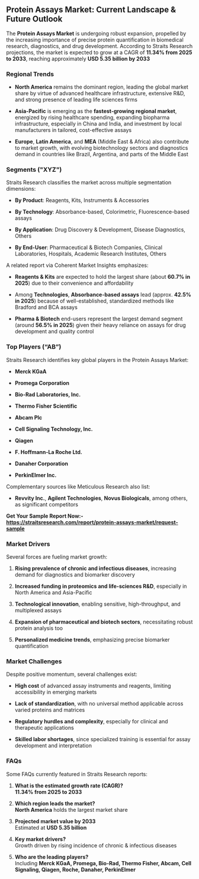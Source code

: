<h2 data-start="306" data-end="366">Protein Assays Market: Current Landscape &amp; Future Outlook</h2>
<p data-start="368" data-end="769">The <strong data-start="372" data-end="397">Protein Assays Market</strong> is undergoing robust expansion, propelled by the increasing importance of precise protein quantification in biomedical research, diagnostics, and drug development. According to Straits Research projections, the market is expected to grow at a CAGR of <strong data-start="649" data-end="677">11.34% from 2025 to 2033</strong>, reaching approximately <strong data-start="702" data-end="730">USD 5.35 billion by 2033</strong>&nbsp;</p>
<h3 data-start="771" data-end="790">Regional Trends</h3>
<ul data-start="792" data-end="1587">
<li data-start="792" data-end="1026">
<p data-start="794" data-end="1026"><strong data-start="794" data-end="811">North America</strong> remains the dominant region, leading the global market share by virtue of advanced healthcare infrastructure, extensive R&amp;D, and strong presence of leading life sciences firms&nbsp;</p>
</li>
<li data-start="1027" data-end="1321">
<p data-start="1029" data-end="1321"><strong data-start="1029" data-end="1045">Asia-Pacific</strong> is emerging as the <strong data-start="1065" data-end="1100">fastest-growing regional market</strong>, energized by rising healthcare spending, expanding biopharma infrastructure, especially in China and India, and investment by local manufacturers in tailored, cost-effective assays&nbsp;</p>
</li>
<li data-start="1322" data-end="1587">
<p data-start="1324" data-end="1587"><strong data-start="1324" data-end="1334">Europe</strong>, <strong data-start="1336" data-end="1353">Latin America</strong>, and <strong data-start="1359" data-end="1366">MEA</strong> (Middle East &amp; Africa) also contribute to market growth, with evolving biotechnology sectors and diagnostics demand in countries like Brazil, Argentina, and parts of the Middle East&nbsp;</p>
</li>
</ul>
<h3 data-start="1589" data-end="1609">Segments ("XYZ")</h3>
<p data-start="1611" data-end="1690">Straits Research classifies the market across multiple segmentation dimensions:</p>
<ul data-start="1692" data-end="2192">
<li data-start="1692" data-end="1790">
<p data-start="1694" data-end="1790"><strong data-start="1694" data-end="1708">By Product</strong>: Reagents, Kits, Instruments &amp; Accessories&nbsp;</p>
</li>
<li data-start="1791" data-end="1908">
<p data-start="1793" data-end="1908"><strong data-start="1793" data-end="1810">By Technology</strong>: Absorbance-based, Colorimetric, Fluorescence-based assays&nbsp;</p>
</li>
<li data-start="1909" data-end="2027">
<p data-start="1911" data-end="2027"><strong data-start="1911" data-end="1929">By Application</strong>: Drug Discovery &amp; Development, Disease Diagnostics, Others&nbsp;</p>
</li>
<li data-start="2028" data-end="2192">
<p data-start="2030" data-end="2192"><strong data-start="2030" data-end="2045">By End-User</strong>: Pharmaceutical &amp; Biotech Companies, Clinical Laboratories, Hospitals, Academic Research Institutes, Others&nbsp;</p>
</li>
</ul>
<p data-start="2194" data-end="2251">A related report via Coherent Market Insights emphasizes:</p>
<ul data-start="2252" data-end="2841">
<li data-start="2252" data-end="2420">
<p data-start="2254" data-end="2420"><strong data-start="2254" data-end="2273">Reagents &amp; Kits</strong> are expected to hold the largest share (about <strong data-start="2320" data-end="2337">60.7% in 2025</strong>) due to their convenience and affordability&nbsp;</p>
</li>
<li data-start="2421" data-end="2625">
<p data-start="2423" data-end="2625">Among <strong data-start="2429" data-end="2445">Technologies</strong>, <strong data-start="2447" data-end="2474">Absorbance-based assays</strong> lead (approx. <strong data-start="2489" data-end="2506">42.5% in 2025</strong>) because of well-established, standardized methods like Bradford and BCA assays&nbsp;</p>
</li>
<li data-start="2626" data-end="2841">
<p data-start="2628" data-end="2841"><strong data-start="2628" data-end="2648">Pharma &amp; Biotech</strong> end-users represent the largest demand segment (around <strong data-start="2704" data-end="2721">56.5% in 2025</strong>) given their heavy reliance on assays for drug development and quality control&nbsp;</p>
</li>
</ul>
<h3 data-start="2843" data-end="2865">Top Players (&ldquo;AB&rdquo;)</h3>
<p data-start="2867" data-end="2943">Straits Research identifies key global players in the Protein Assays Market:</p>
<ul data-start="2945" data-end="3240">
<li data-start="2945" data-end="2961">
<p data-start="2947" data-end="2961"><strong data-start="2947" data-end="2961">Merck KGaA</strong></p>
</li>
<li data-start="2962" data-end="2987">
<p data-start="2964" data-end="2987"><strong data-start="2964" data-end="2987">Promega Corporation</strong></p>
</li>
<li data-start="2988" data-end="3020">
<p data-start="2990" data-end="3020"><strong data-start="2990" data-end="3020">Bio-Rad Laboratories, Inc.</strong></p>
</li>
<li data-start="3021" data-end="3051">
<p data-start="3023" data-end="3051"><strong data-start="3023" data-end="3051">Thermo Fisher Scientific</strong></p>
</li>
<li data-start="3052" data-end="3067">
<p data-start="3054" data-end="3067"><strong data-start="3054" data-end="3067">Abcam Plc</strong></p>
</li>
<li data-start="3068" data-end="3105">
<p data-start="3070" data-end="3105"><strong data-start="3070" data-end="3105">Cell Signaling Technology, Inc.</strong></p>
</li>
<li data-start="3106" data-end="3118">
<p data-start="3108" data-end="3118"><strong data-start="3108" data-end="3118">Qiagen</strong></p>
</li>
<li data-start="3119" data-end="3150">
<p data-start="3121" data-end="3150"><strong data-start="3121" data-end="3150">F. Hoffmann-La Roche Ltd.</strong></p>
</li>
<li data-start="3151" data-end="3176">
<p data-start="3153" data-end="3176"><strong data-start="3153" data-end="3176">Danaher Corporation</strong></p>
</li>
<li data-start="3177" data-end="3240">
<p data-start="3179" data-end="3240"><strong data-start="3179" data-end="3199">PerkinElmer Inc.</strong></p>
</li>
</ul>
<p data-start="3242" data-end="3299">Complementary sources like Meticulous Research also list:</p>
<ul data-start="3300" data-end="3450">
<li data-start="3300" data-end="3450">
<p data-start="3302" data-end="3450"><strong data-start="3302" data-end="3318">Revvity Inc.</strong>, <strong data-start="3320" data-end="3344">Agilent Technologies</strong>, <strong data-start="3346" data-end="3367">Novus Biologicals</strong>, among others, as significant competitors&nbsp;</p>
</li>
</ul>
<p><strong>Get Your Sample Report Now:-<a href="https://straitsresearch.com/report/protein-assays-market/request-sample">https://straitsresearch.com/report/protein-assays-market/request-sample</a>&nbsp;</strong></p>
<h3 data-start="3452" data-end="3470">Market Drivers</h3>
<p data-start="3472" data-end="3513">Several forces are fueling market growth:</p>
<ol data-start="3515" data-end="4220">
<li data-start="3515" data-end="3674">
<p data-start="3518" data-end="3674"><strong data-start="3518" data-end="3574">Rising prevalence of chronic and infectious diseases</strong>, increasing demand for diagnostics and biomarker discovery&nbsp;</p>
</li>
<li data-start="3675" data-end="3822">
<p data-start="3678" data-end="3822"><strong data-start="3678" data-end="3735">Increased funding in proteomics and life-sciences R&amp;D</strong>, especially in North America and Asia-Pacific&nbsp;</p>
</li>
<li data-start="3823" data-end="3956">
<p data-start="3826" data-end="3956"><strong data-start="3826" data-end="3854">Technological innovation</strong>, enabling sensitive, high-throughput, and multiplexed assays</p>
</li>
<li data-start="3957" data-end="4097">
<p data-start="3960" data-end="4097"><strong data-start="3960" data-end="4011">Expansion of pharmaceutical and biotech sectors</strong>, necessitating robust protein analysis too</p>
</li>
<li data-start="4098" data-end="4220">
<p data-start="4101" data-end="4220"><strong data-start="4101" data-end="4133">Personalized medicine trends</strong>, emphasizing precise biomarker quantification&nbsp;</p>
</li>
</ol>
<h3 data-start="4222" data-end="4243">Market Challenges</h3>
<p data-start="4245" data-end="4297">Despite positive momentum, several challenges exist:</p>
<ul data-start="4299" data-end="4874">
<li data-start="4299" data-end="4442">
<p data-start="4301" data-end="4442"><strong data-start="4301" data-end="4314">High cost</strong> of advanced assay instruments and reagents, limiting accessibility in emerging markets&nbsp;</p>
</li>
<li data-start="4443" data-end="4586">
<p data-start="4445" data-end="4586"><strong data-start="4445" data-end="4472">Lack of standardization</strong>, with no universal method applicable across varied proteins and matrices&nbsp;</p>
</li>
<li data-start="4587" data-end="4721">
<p data-start="4589" data-end="4721"><strong data-start="4589" data-end="4626">Regulatory hurdles and complexity</strong>, especially for clinical and therapeutic applications&nbsp;</p>
</li>
<li data-start="4722" data-end="4874">
<p data-start="4724" data-end="4874"><strong data-start="4724" data-end="4751">Skilled labor shortages</strong>, since specialized training is essential for assay development and interpretation&nbsp;</p>
</li>
</ul>
<h3 data-start="4876" data-end="4884">FAQs</h3>
<p data-start="4886" data-end="4943">Some FAQs currently featured in Straits Research reports:</p>
<ol data-start="4945" data-end="5664">
<li data-start="4945" data-end="5068">
<p data-start="4948" data-end="5068"><strong data-start="4948" data-end="4993">What is the estimated growth rate (CAGR)?</strong><br data-start="4993" data-end="4996" /> <strong data-start="4999" data-end="5027">11.34% from 2025 to 2033</strong>&nbsp;</p>
</li>
<li data-start="5070" data-end="5202">
<p data-start="5073" data-end="5202"><strong data-start="5073" data-end="5107">Which region leads the market?</strong><br data-start="5107" data-end="5110" /> <strong data-start="5113" data-end="5130">North America</strong> holds the largest market share&nbsp;</p>
</li>
<li data-start="5204" data-end="5322">
<p data-start="5207" data-end="5322"><strong data-start="5207" data-end="5242">Projected market value by 2033</strong><br data-start="5242" data-end="5245" /> Estimated at <strong data-start="5261" data-end="5281">USD 5.35 billion</strong>&nbsp;</p>
</li>
<li data-start="5324" data-end="5463">
<p data-start="5327" data-end="5463"><strong data-start="5327" data-end="5350">Key market drivers?</strong><br data-start="5350" data-end="5353" /> Growth driven by rising incidence of chronic &amp; infectious diseases&nbsp;</p>
</li>
<li data-start="5465" data-end="5664">
<p data-start="5468" data-end="5664"><strong data-start="5468" data-end="5500">Who are the leading players?</strong><br data-start="5500" data-end="5503" /> Including <strong data-start="5516" data-end="5623">Merck KGaA, Promega, Bio-Rad, Thermo Fisher, Abcam, Cell Signaling, Qiagen, Roche, Danaher, PerkinElmer</strong></p>
</li>
</ol>
